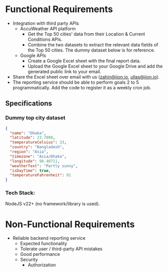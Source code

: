 # Functional Requirements
* Integration with third party APIs
  * AccuWeather API platform
    * Get the Top 50 cities' data from their Location & Current Conditions APIs.
    * Combine the two datasets to extract the relevant data fields of the Top 50 cities. The dummy dataset below is for reference. 
  * Google APIs
    * Create a Google Excel sheet with the final report data.
    * Upload the Google Excel sheet to your Google Drive and add the generated public link to your email.
* Share the Excel sheet over email with us (zahin@iion.io, ullas@iion.io). 
* The reporting service should be able to perform goals 2 to 5 programmatically. Add the code to register it as a weekly cron job.

## Specifications
### Dummy top city dataset
```json
{
  "name": "Dhaka",
  "latitude": 23.7098,
  "temperatureCelsius": 33,
  "country": "Bangladesh",
  "region": "Asia",
  "timezone": "Asia/Dhaka",
  "longitude": 90.40711,
  "weatherText": "Partly sunny",
  "isDayTime": true,
  "temperatureFahrenheit": 91
}
```
### Tech Stack: 
NodeJS v22+ (no framework/library is used).

# Non-Functional Requirements
* Reliable backend reporting service
  * Expected functionality 
  * Tolerate user / third-party API mistakes
  * Good performance
  * Security
    * Authorization